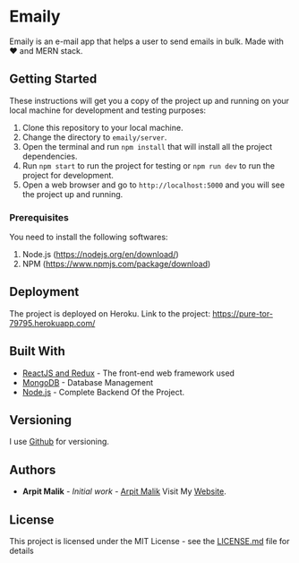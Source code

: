 # Emaily

Emaily is an e-mail app that helps a user to send emails in bulk.
Made with :heart: and MERN stack.

## Getting Started

These instructions will get you a copy of the project up and running on your local machine for development and testing purposes:
1. Clone this repository to your local machine.
2. Change the directory to `emaily/server`.
3. Open the terminal and run `npm install` that will install all the project dependencies.
4. Run `npm start` to run the project for testing or `npm run dev` to run the project for development.
5. Open a web browser and go to `http://localhost:5000` and you will see the project up and running.


### Prerequisites

You need to install the following softwares:

1. Node.js (https://nodejs.org/en/download/)
2. NPM (https://www.npmjs.com/package/download)

## Deployment

The project is deployed on Heroku.
Link to the project: https://pure-tor-79795.herokuapp.com/

<!-- Deployment Target
https://git.heroku.com/pure-tor-79795.git -->

## Built With

* [ReactJS and Redux](https://reactjs.org/) - The front-end web framework used
* [MongoDB](https://www.mongodb.com/) - Database Management
* [Node.js](https://nodejs.org/en/) - Complete Backend Of the Project.

## Versioning

I use [Github](https://github.com/) for versioning.

## Authors

* **Arpit Malik** - *Initial work* - [Arpit Malik](https://github.com/arpitmalik)
Visit My [Website](http://www.arpitmalik.me).

## License

This project is licensed under the MIT License - see the [LICENSE.md](LICENSE.md) file for details